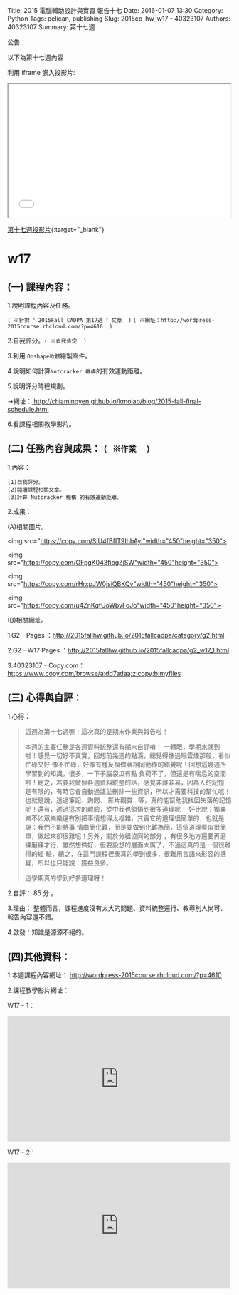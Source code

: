Title: 2015 電腦輔助設計與實習 報告十七
Date: 2016-01-07 13:30
Category: Python
Tags: pelican, publishing
Slug: 2015cp_hw_w17 -  40323107
Authors: 40323107
Summary: 第十七週

公告：

以下為第十七週內容

利用 iframe 嵌入投影片:

<iframe src="simplest17.html" width="500" height="300"></iframe>

[第十七週投影片](simplest17.html){:target="_blank"}

w17
============

(一) 課程內容：
-----------------------

1.說明課程內容及任務。

`( ※針對〝 2015Fall CADPA 第17週 〞文章  )`
`( ※網址：http://wordpress-2015course.rhcloud.com/?p=4610  )`

2.自我評分。`( ※自我肯定  )`

3.利用 `Onshape軟體`繪製零件。

4.說明如何計算`Nutcracker 機構`的有效運動距離。

5.說明評分時程規劃。

→網址：<a href=" http://chiamingyen.github.io/kmolab/blog/2015-fall-final-schedule.html"> http://chiamingyen.github.io/kmolab/blog/2015-fall-final-schedule.html</a>

6.看課程相關教學影片。


(二) 任務內容與成果： `( ※作業  )`
----------------------------------------------

1.內容：

    (1)自我評分。
    (2)閱讀課程相關文章。
    (3)計算 Nutcracker 機構 的有效運動距離。

2.成果：

(A)相關圖片。

<img src="https://copy.com/SlU4fBfIT9IhbAyl"width="450"height="350">

<img src="https://copy.com/OFpgK043fiogZjSW"width="450"height="350">

<img src="https://copy.com/rHrxpJW0jsiQBKQv"width="450"height="350">

<img src="https://copy.com/u4ZnKqfUoWbvFoJo"width="450"height="350">

(B)相關網址。

1.G2 - Pages ：<a href="http://2015fallhw.github.io/2015fallcadpa/category/g2.html">http://2015fallhw.github.io/2015fallcadpa/category/g2.html</a>
    
2.G2 - W17  Pages ：<a href="http://2015fallhw.github.io/2015fallcadpa/g2_w17_1.html">http://2015fallhw.github.io/2015fallcadpa/g2_w17_1.html</a>
    
3.40323107 - Copy.com：<a href="https://www.copy.com/browse/a:dd7adaa;z:copy;b:myfiles">https://www.copy.com/browse/a:dd7adaa;z:copy;b:myfiles</a>
    

(三) 心得與自評：
--------------------------

1.心得：   

> 這週為第十七週喔！這次真的是期末作業與報告啦！
>
> 本週的主要任務是各週資料統整還有期末自評唷！ 
> 一轉眼，學期末就到啦！感覺一切好不真實，回想前幾週的點滴，總覺得像過眼雲煙那般，看似忙碌又好
> 像不忙碌，好像有種反複做著相同動作的錯覺呢！回想這幾週所學習到的知識，很多，一下子腦袋瓜有點
> 負荷不了，但還是有喘息的空間啦！總之，若要我做個各週資料統整的話，感覺非難非易，因為人的記憶
> 是有限的，有時它會自動過濾並刪除一些資訊，所以才需要科技的幫忙呢！也就是說，透過筆記、詢問、
> 影片觀賞...等，真的能幫助我找回失落的記憶呢！還有，透過這次的體驗，從中我也領悟到很多道理呢！
> 好比說：獨樂樂不如眾樂樂還有別把事情想得太複雜，其實它的道理很簡單的，也就是說：我們不能將事
> 情由簡化難，而是要做到化難為簡，這個道理看似很簡單，做起來卻很難呢！另外，關於分組協同的部分
> ，有很多地方還要再磨練磨練才行，雖然想做好，但要設想的層面太廣了，不過這真的是一個很難得的經
> 驗，總之，在這門課程裡我真的學到很多，很難用言語來形容的感覺，所以也只能說：獲益良多。
>
> 這學期真的學到好多道理呀！

2.自評： 85 分 。

3.理由： 整體而言，課程進度沒有太大的問題、資料統整還行、教導別人尚可、報告內容還不錯。

4.啟發：知識是源源不絕的。


(四)其他資料：
-----------------------

1.本週課程內容網址： <a href="http://wordpress-2015course.rhcloud.com/?p=4610">http://wordpress-2015course.rhcloud.com/?p=4610</a>

2.課程教學影片網址：

W17 - 1：
 <iframe src="https://player.vimeo.com/video/150985277" width="500" height="281" frameborder="0" webkitallowfullscreen mozallowfullscreen allowfullscreen></iframe>
 
W17 - 2：
 <iframe src="https://player.vimeo.com/video/150636968" width="500" height="281" frameborder="0" webkitallowfullscreen mozallowfullscreen allowfullscreen></iframe>
 



